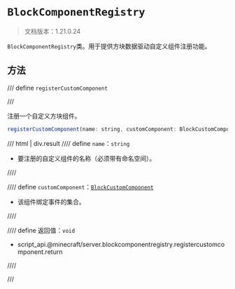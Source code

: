 # `BlockComponentRegistry`

> 文档版本：1.21.0.24

`BlockComponentRegistry`类。用于提供方块数据驱动自定义组件注册功能。

## 方法

/// define
`registerCustomComponent`


///

注册一个自定义方块组件。

```js
registerCustomComponent(name: string, customComponent: BlockCustomComponent): void
```

/// html | div.result
//// define
`name`：`string`

- 要注册的自定义组件的名称（必须带有命名空间）。


////

//// define
`customComponent`：[`BlockCustomComponent`](./blockcustomcomponent.md)

- 该组件绑定事件的集合。


////

//// define
返回值：`void`

- script_api.@minecraft/server.blockcomponentregistry.registercustomcomponent.return


////

///

